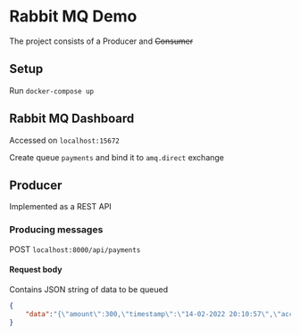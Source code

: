 # Rabbit MQ Demo

The project consists of a Producer and ~~Consumer~~

## Setup

Run `docker-compose up`



## Rabbit MQ Dashboard

Accessed on `localhost:15672`


Create queue `payments` and bind it to `amq.direct` exchange

## Producer

Implemented as a REST API 

### Producing messages
POST `localhost:8000/api/payments`

#### Request body

Contains JSON string of data to be queued

```json
{
    "data":"{\"amount\":300,\"timestamp\":\"14-02-2022 20:10:57\",\"account_no\":39023093,\"user_no\":239391}"
}   
```


